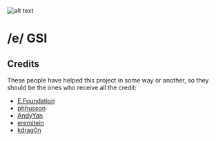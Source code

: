 ![alt text][logo]

[logo]:[[https://crdroid.net/img/logo.png] "E ROM"

# /e/ GSI

## Credits
These people have helped this project in some way or another, so they should be the ones who receive all the credit:
- [E.Foundation]([https://download.pixelexperience.org/about](https://e.foundation/about-e/))
- [phhusson](https://github.com/phhusson)
- [AndyYan](https://github.com/AndyCGYan)
- [eremitein](https://github.com/eremitein)
- [kdrag0n](https://github.com/kdrag0n)

